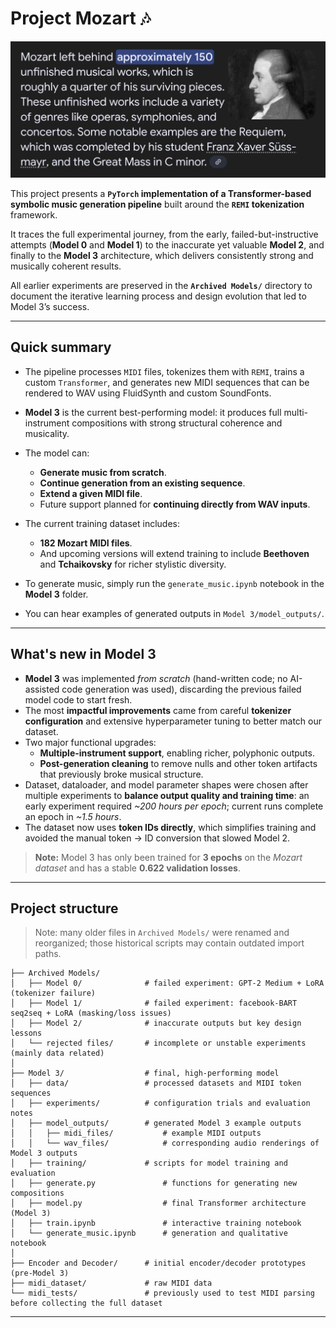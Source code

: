 # Project Mozart 🎶

![alt text](imgs/mozart.jpg)

This project presents a **`PyTorch` implementation of a Transformer-based symbolic music generation pipeline** built around the **`REMI` tokenization** framework.

It traces the full experimental journey, from the early, failed-but-instructive attempts (**Model 0** and **Model 1**) to the inaccurate yet valuable **Model 2**, and finally to the **Model 3** architecture, which delivers consistently strong and musically coherent results.

All earlier experiments are preserved in the **`Archived Models/`** directory to document the iterative learning process and design evolution that led to Model 3’s success.

---

## Quick summary

- The pipeline processes `MIDI` files, tokenizes them with `REMI`, trains a custom `Transformer`, and generates new MIDI sequences that can be rendered to WAV using FluidSynth and custom SoundFonts.
    
- **Model 3** is the current best-performing model: it produces full multi-instrument compositions with strong structural coherence and musicality.
    
- The model can:
	- **Generate music from scratch**.
	- **Continue generation from an existing sequence**.
	- **Extend a given MIDI file**.
	- Future support planned for **continuing directly from WAV inputs**.
    
- The current training dataset includes:
	- **182 Mozart MIDI files**.
	- And upcoming versions will extend training to include **Beethoven** and **Tchaikovsky** for richer stylistic diversity.
    
- To generate music, simply run the `generate_music.ipynb` notebook in the **Model 3** folder.
- You can hear examples of generated outputs in `Model 3/model_outputs/`.

---
## What's new in Model 3

- **Model 3** was implemented *from scratch* (hand-written code; no AI-assisted code generation was used), discarding the previous failed model code to start fresh.
- The most **impactful improvements** came from careful **tokenizer configuration** and extensive hyperparameter tuning to better match our dataset.
- Two major functional upgrades:
	- **Multiple-instrument support**, enabling richer, polyphonic outputs.
	- **Post-generation cleaning** to remove nulls and other token artifacts that previously broke musical structure.
- Dataset, dataloader, and model parameter shapes were chosen after multiple experiments to **balance output quality and training time**: an early experiment required *~200 hours per epoch*; current runs complete an epoch in *~1.5 hours*.
- The dataset now uses **token IDs directly**, which simplifies training and avoided the manual token -> ID conversion that slowed Model 2.

>**Note:** Model 3 has only been trained for **3 epochs** on the *Mozart dataset* and has a stable **0.622 validation losses**.

---
## Project structure

> Note: many older files in `Archived Models/` were renamed and reorganized; those historical scripts may contain outdated import paths.

```
├── Archived Models/
│   ├── Model 0/              # failed experiment: GPT-2 Medium + LoRA (tokenizer failure)
│   ├── Model 1/              # failed experiment: facebook-BART seq2seq + LoRA (masking/loss issues)
│   ├── Model 2/              # inaccurate outputs but key design lessons
│   └── rejected files/       # incomplete or unstable experiments (mainly data related)
│
├── Model 3/                  # final, high-performing model
│   ├── data/                 # processed datasets and MIDI token sequences
│   ├── experiments/          # configuration trials and evaluation notes
│   ├── model_outputs/        # generated Model 3 example outputs
│	│   ├── midi_files/           # example MIDI outputs
│	│   └── wav_files/            # corresponding audio renderings of Model 3 outputs
│   ├── training/             # scripts for model training and evaluation
│   ├── generate.py               # functions for generating new compositions
│	├── model.py                  # final Transformer architecture (Model 3)
│	├── train.ipynb               # interactive training notebook
│	└── generate_music.ipynb      # generation and qualitative notebook
│
├── Encoder and Decoder/      # initial encoder/decoder prototypes (pre-Model 3)
├── midi_dataset/             # raw MIDI data
└── midi_tests/               # previously used to test MIDI parsing before collecting the full dataset
```

---

